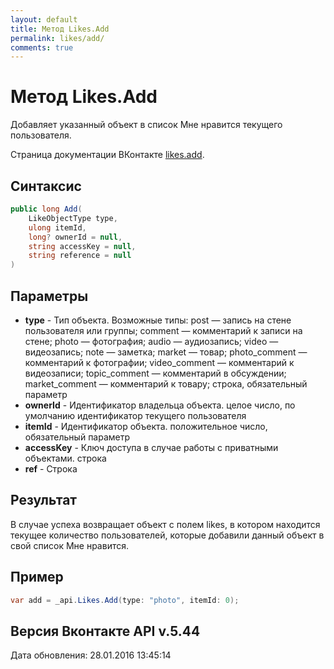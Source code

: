 ```yaml
---
layout: default
title: Метод Likes.Add
permalink: likes/add/
comments: true
---
```

# Метод Likes.Add
Добавляет указанный объект в список Мне нравится текущего пользователя.

Страница документации ВКонтакте [likes.add](https://vk.com/dev/likes.add).

## Синтаксис
``` csharp
public long Add(
	LikeObjectType type,
	ulong itemId,
	long? ownerId = null,
	string accessKey = null,
	string reference = null
)
```

## Параметры
+ **type** - Тип объекта. 
Возможные типы:
post — запись на стене пользователя или группы;
comment — комментарий к записи на стене;
photo — фотография;
audio — аудиозапись;
video — видеозапись;
note — заметка;
market — товар;
photo_comment — комментарий к фотографии;
video_comment — комментарий к видеозаписи;
topic_comment — комментарий в обсуждении;
market_comment — комментарий к товару; строка, обязательный параметр
+ **ownerId** - Идентификатор владельца объекта. целое число, по умолчанию идентификатор текущего пользователя
+ **itemId** - Идентификатор объекта. положительное число, обязательный параметр
+ **accessKey** - Ключ доступа в случае работы с приватными объектами. строка
+ **ref** - Строка

## Результат
В случае успеха возвращает объект с полем likes, в котором находится текущее количество пользователей, которые добавили данный объект в свой список Мне нравится.

## Пример
``` csharp
var add = _api.Likes.Add(type: "photo", itemId: 0);
```

## Версия Вконтакте API v.5.44
Дата обновления: 28.01.2016 13:45:14
